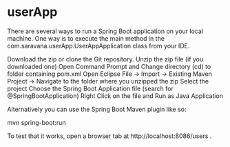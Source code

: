 # userApp

There are several ways to run a Spring Boot application on your local machine. 
One way is to execute the main method in the com.saravana.userApp.UserAppApplication class from your IDE.

Download the zip or clone the Git repository.
Unzip the zip file (if you downloaded one)
Open Command Prompt and Change directory (cd) to folder containing pom.xml
Open Eclipse
File -> Import -> Existing Maven Project -> Navigate to the folder where you unzipped the zip
Select the project
Choose the Spring Boot Application file (search for @SpringBootApplication)
Right Click on the file and Run as Java Application

Alternatively you can use the Spring Boot Maven plugin like so:

mvn spring-boot:run

To test that it works, open a browser tab at http://localhost:8086/users .




